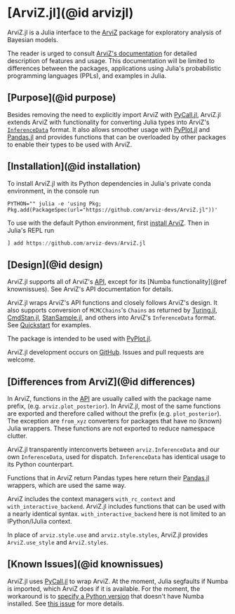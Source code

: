 # [ArviZ.jl](@id arvizjl)

ArviZ.jl is a Julia interface to the [ArviZ](https://arviz-devs.github.io/arviz/) package for exploratory analysis of Bayesian models.

The reader is urged to consult [ArviZ's documentation](https://arviz-devs.github.io/arviz/) for detailed description of features and usage. This documentation will be limited to differences between the packages, applications using Julia's probabilistic programming languages (PPLs), and examples in Julia.

## [Purpose](@id purpose)

Besides removing the need to explicitly import ArviZ with [PyCall.jl](https://github.com/JuliaPy/PyCall.jl), ArviZ.jl extends ArviZ with functionality for converting Julia types into ArviZ's [`InferenceData`](https://arviz-devs.github.io/arviz/notebooks/XarrayforArviZ.html) format. It also allows smoother usage with [PyPlot.jl](https://github.com/JuliaPy/PyPlot.jl) and [Pandas.jl](https://github.com/JuliaPy/Pandas.jl) and provides functions that can be overloaded by other packages to enable their types to be used with ArviZ.

## [Installation](@id installation)

To install ArviZ.jl with its Python dependencies in Julia's private conda environment, in the console run

```console
PYTHON="" julia -e 'using Pkg; Pkg.add(PackageSpec(url="https://github.com/arviz-devs/ArviZ.jl"))'
```

To use with the default Python environment, first [install ArviZ](https://github.com/arviz-devs/arviz#installation). Then in Julia's REPL run

```julia
] add https://github.com/arviz-devs/ArviZ.jl
```

## [Design](@id design)

ArviZ.jl supports all of ArviZ's [API](https://arviz-devs.github.io/arviz/api.html), except for its [Numba functionality](@ref knownissues). See ArviZ's API documentation for details.

ArviZ.jl wraps ArviZ's API functions and closely follows ArviZ's design. It also supports conversion of `MCMCChains`'s `Chains` as returned by [Turing.jl](https://turing.ml), [CmdStan.jl](https://github.com/StanJulia/CmdStan.jl), [StanSample.jl](https://github.com/StanJulia/StanSample.jl), and others into ArviZ's `InferenceData` format. See [Quickstart](@ref) for examples.

The package is intended to be used with [PyPlot.jl](https://github.com/JuliaPy/PyPlot.jl).

ArviZ.jl development occurs on [GitHub](https://github.com/arviz-devs/ArviZ.jl). Issues and pull requests are welcome.

## [Differences from ArviZ](@id differences)

In ArviZ, functions in the [API](https://arviz-devs.github.io/arviz/api.html) are usually called with the package name prefix, (e.g. `arviz.plot_posterior`). In ArviZ.jl, most of the same functions are exported and therefore called without the prefix (e.g. `plot_posterior`). The exception are `from_xyz` converters for packages that have no (known) Julia wrappers. These functions are not exported to reduce namespace clutter.

ArviZ.jl transparently interconverts between `arviz.InferenceData` and our own `InferenceData`, used for dispatch. `InferenceData` has identical usage to its Python counterpart.

Functions that in ArviZ return Pandas types here return their [Pandas.jl](https://github.com/JuliaPy/Pandas.jl) wrappers, which are used the same way.

ArviZ includes the context managers `with_rc_context` and `with_interactive_backend`. ArviZ.jl includes functions that can be used with a nearly identical syntax. `with_interactive_backend` here is not limited to an IPython/IJulia context.

In place of `arviz.style.use` and `arviz.style.styles`, ArviZ.jl provides `ArviZ.use_style` and `ArviZ.styles`.

## [Known Issues](@id knownissues)

ArviZ.jl uses [PyCall.jl](https://github.com/JuliaPy/PyCall.jl) to wrap ArviZ. At the moment, Julia segfaults if Numba is imported, which ArviZ does if it is available. For the moment, the workaround is to [specify a Python version](https://github.com/JuliaPy/PyCall.jl#specifying-the-python-version) that doesn't have Numba installed. See [this issue](https://github.com/JuliaPy/PyCall.jl/issues/220) for more details.
